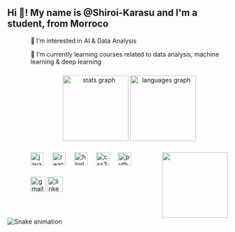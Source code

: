 <!--
- 💞️ I’m looking to collaborate on ...
- 📫 How to reach me ...

<picture>
 <source media="(prefers-color-scheme: dark)" srcset="https://cdn.dribbble.com/users/1144208/screenshots/2655434/week6---git-scared.gif">
 <source media="(prefers-color-scheme: light)" srcset="https://res.cloudinary.com/practicaldev/image/fetch/s--7JJaL1uP--/c_limit%2Cf_auto%2Cfl_progressive%2Cq_66%2Cw_880/https://media1.tenor.com/images/093b967de4114d379d5860ff0c335c2a/tenor.gif%3Fitemid%3D7506285">
 <img alt="Hello everyone!" src="https://i.pinimg.com/originals/08/b7/8a/08b78a510cc271a4b1292ce4883232ae.gif">
</picture>

-->
<h2 align="left">Hi 👋! My name is @Shiroi-Karasu and I'm a student, from Morroco</h2>
<img align="left" height="10%" width="10%" style="border-radius:50%;overflow:hidden;" src="https://cdn.dribbble.com/users/1144208/screenshots/2655434/week6---git-scared.gif"  />
<div align="left" height="10%">
 <p align="centre" style="marging-left:auto;marging-right:auto;"> 👀 I’m interested in AI & Data Analysis</p>
 <p align="centre"> 🌱 I’m currently learning courses related to data analysis, machine learning & deep learning</p>
</div>

###

<div align="center">
  <img src="https://github-readme-stats.vercel.app/api?username=maurodesouza&hide_title=false&hide_rank=false&show_icons=true&include_all_commits=true&count_private=true&disable_animations=false&theme=dracula&locale=en&hide_border=false" height="150" alt="stats graph"  />
  <img src="https://github-readme-stats.vercel.app/api/top-langs?username=maurodesouza&locale=en&hide_title=false&layout=compact&card_width=320&langs_count=5&theme=dracula&hide_border=false" height="150" alt="languages graph"  />
</div>

###
<!--
[https://i.imgflip.com/65efzo.gif](
-->
<img align="right" height="150" src="https://res.cloudinary.com/practicaldev/image/fetch/s--7JJaL1uP--/c_limit%2Cf_auto%2Cfl_progressive%2Cq_66%2Cw_880/https://media1.tenor.com/images/093b967de4114d379d5860ff0c335c2a/tenor.gif%3Fitemid%3D7506285"  />

###

<div align="left">
  <img src="https://cdn.jsdelivr.net/gh/devicons/devicon/icons/javascript/javascript-original.svg" height="30" alt="javascript logo"  />
  <img width="12" />
  <img src="https://cdn.jsdelivr.net/gh/devicons/devicon/icons/react/react-original.svg" height="30" alt="react logo"  />
  <img width="12" />
  <img src="https://cdn.jsdelivr.net/gh/devicons/devicon/icons/html5/html5-original.svg" height="30" alt="html5 logo"  />
  <img width="12" />
  <img src="https://cdn.jsdelivr.net/gh/devicons/devicon/icons/css3/css3-original.svg" height="30" alt="css3 logo"  />
  <img width="12" />
  <img src="https://cdn.jsdelivr.net/gh/devicons/devicon/icons/python/python-original.svg" height="30" alt="python logo"  />
  <img width="12" />
</div>

###

<div align="left">
  <img src="https://img.shields.io/static/v1?message=Gmail&logo=gmail&label=&color=D14836&logoColor=white&labelColor=&style=for-the-badge" height="35" alt="gmail logo"  />
  <img src="https://img.shields.io/static/v1?message=LinkedIn&logo=linkedin&label=&color=0077B5&logoColor=white&labelColor=&style=for-the-badge" height="35" alt="linkedin logo"  />
</div>

###

<br clear="both">

<img src="https://raw.githubusercontent.com/maurodesouza/maurodesouza/output/snake.svg" alt="Snake animation" />

###
<!---
Shiroi-Karasu/Shiroi-Karasu is a ✨ special ✨ repository because its `README.md` (this file) appears on your GitHub profile.
You can click the Preview link to take a look at your changes.
--->
